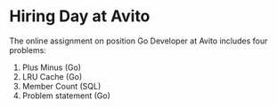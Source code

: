 # Hiring Day at Avito

The online assignment on position Go Developer at Avito includes four problems:
1. Plus Minus (Go)
1. LRU Cache (Go)
1. Member Count (SQL)
1. Problem statement (Go)
